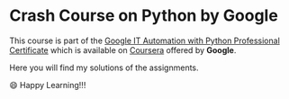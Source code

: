 # Crash Course on Python by Google
This course is part of the [Google IT Automation with Python Professional Certificate](https://www.coursera.org/professional-certificates/google-it-automation) which is available on [Coursera](https://www.coursera.org/) offered by **Google**.

  Here you will find my solutions of the assignments.

:smile: Happy Learning!!!
